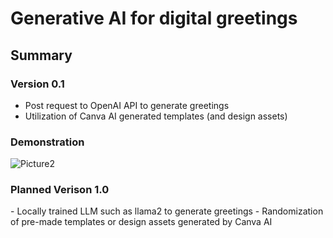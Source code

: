 <h1>Generative AI for digital greetings</h1>

<h2>Summary</h2>

<h3>Version 0.1</h3>

- Post request to OpenAI API to generate greetings
- Utilization of Canva AI generated templates (and design assets)

<h3>Demonstration</h3>

![Picture2](https://github.com/Seanyap90/MLdeploy/assets/34641712/0113fb26-7e99-44f7-b65f-6ae7ee7c4ea1)


<h3>Planned Verison 1.0</h3>
- Locally trained LLM such as llama2 to generate greetings
- Randomization of pre-made templates or design assets generated by Canva AI
